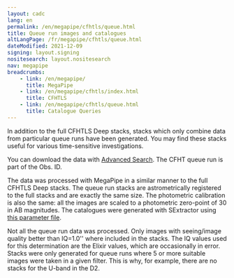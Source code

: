 ```yaml
---
layout: cadc
lang: en
permalink: /en/megapipe/cfhtls/queue.html
title: Queue run images and catalogues
altLangPage: /fr/megapipe/cfhtls/queue.html
dateModified: 2021-12-09
signing: layout.signing
nositesearch: layout.nositesearch
nav: megapipe
breadcrumbs:
    - link: /en/megapipe/
      title: MegaPipe
    - link: /en/megapipe/cfhtls/index.html
      title: CFHTLS
    - link: /en/megapipe/cfhtls/queue.html
      title: Catalogue Queries
---
```

<p>
    In addition to the full CFHTLS Deep stacks, stacks which only
    combine data from particular queue runs have been generated. You
    may find these stacks useful for various time-sensitive
    investigations.
</p>
<p>
    You can download the data
    with <a href="/en/search/?collection=CFHTMEGAPIPE&amp;Observation.observationID=QD*">Advanced
    Search</a>. The CFHT queue run is part of the Obs. ID.
</p>
<p>
    The data was processed with MegaPipe in a similar manner to the full
    CFHTLS Deep stacks.  The queue run stacks are
    astrometrically registered to the full stacks and are exactly the
    same size. The photometric calibration is also the same: all the
    images are scaled to a photometric zero-point of 30 in AB
    magnitudes. The catalogues were generated with SExtractor
    using <a href="/static/files/megapipe/cfhtlscat.sex">this parameter file</a>.
</p>
<p>
   Not all the queue run data was processed. Only images with
   seeing/image quality better than IQ=1.0'' where included in the
   stacks. The IQ values used for this determination are the Elixir
   values, which are occasionally in error. Stacks were only generated
   for queue runs where 5 or more suitable images were taken in a
   given filter. This is why, for example, there are no stacks for the
   U-band in the D2.
</p>
